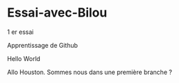 # Essai-avec-Bilou
1 er essai

Apprentissage de Github 


Hello World

Allo Houston. Sommes nous dans une première branche ?
